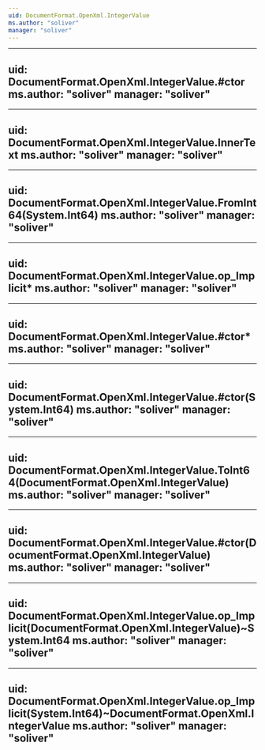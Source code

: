 ```yaml
---
uid: DocumentFormat.OpenXml.IntegerValue
ms.author: "soliver"
manager: "soliver"
---
```


---
uid: DocumentFormat.OpenXml.IntegerValue.#ctor
ms.author: "soliver"
manager: "soliver"
---

---
uid: DocumentFormat.OpenXml.IntegerValue.InnerText
ms.author: "soliver"
manager: "soliver"
---

---
uid: DocumentFormat.OpenXml.IntegerValue.FromInt64(System.Int64)
ms.author: "soliver"
manager: "soliver"
---

---
uid: DocumentFormat.OpenXml.IntegerValue.op_Implicit*
ms.author: "soliver"
manager: "soliver"
---

---
uid: DocumentFormat.OpenXml.IntegerValue.#ctor*
ms.author: "soliver"
manager: "soliver"
---

---
uid: DocumentFormat.OpenXml.IntegerValue.#ctor(System.Int64)
ms.author: "soliver"
manager: "soliver"
---

---
uid: DocumentFormat.OpenXml.IntegerValue.ToInt64(DocumentFormat.OpenXml.IntegerValue)
ms.author: "soliver"
manager: "soliver"
---

---
uid: DocumentFormat.OpenXml.IntegerValue.#ctor(DocumentFormat.OpenXml.IntegerValue)
ms.author: "soliver"
manager: "soliver"
---

---
uid: DocumentFormat.OpenXml.IntegerValue.op_Implicit(DocumentFormat.OpenXml.IntegerValue)~System.Int64
ms.author: "soliver"
manager: "soliver"
---

---
uid: DocumentFormat.OpenXml.IntegerValue.op_Implicit(System.Int64)~DocumentFormat.OpenXml.IntegerValue
ms.author: "soliver"
manager: "soliver"
---
